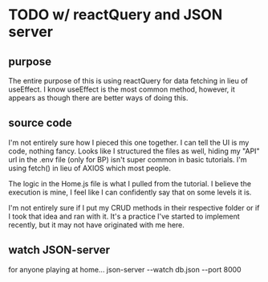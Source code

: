 # TODO w/ reactQuery and JSON server

## purpose
The entire purpose of this is using reactQuery for data fetching in lieu of useEffect.  I know useEffect is the most common method, however, it appears as though there are better ways of doing this.  

## source code
I'm not entirely sure how I pieced this one together.  I can tell the UI is my code, nothing fancy.  Looks like I structured the files as well, hiding my "API" url in the .env file (only for BP) isn't super common in basic tutorials.  I'm using fetch() in lieu of AXIOS which most people.

The logic in the Home.js file is what I pulled from the tutorial.  I believe the execution is mine, I feel like I can confidently say that on some levels it is. 

I'm not entirely sure if I put my CRUD methods in their respective folder or if I took that idea and ran with it.  It's a practice I've started to implement recently, but it may not have originated with me here.  

## watch JSON-server
for anyone playing at home...
json-server --watch db.json --port 8000  